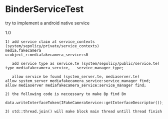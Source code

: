 # BinderServiceTest
try to implement a android native service

1.0
~~~~~~~~~~~~~~~~~~~~~~~~~~~~~~~~~~~~~~~~~~~~~~~~~~~~~~~~~~~~~~~~~~~~~~~~~~~~~~
1) add service claim at service_contexts (system/sepolicy/private/service_contexts)
media.fakecamera                          u:object_r:mediafakecamera_service:s0

   add service type as service.te (system/sepolicy/public/service.te)
type mediafakecamera_service,   service_manager_type;

   allow service be found (system_server.te, mediaserver.te)
allow system_server mediafakecamera_service:service_manager find;
allow mediaserver mediafakecamera_service:service_manager find;

2) the following code is neccessary to make Bp find Bn
   data.writeInterfaceToken(IFakeCameraService::getInterfaceDescriptor());

3) std::thread.join() will make block main thread untill thread finish
